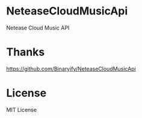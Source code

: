 # NeteaseCloudMusicApi

Netease Cloud Music API

# Thanks

https://github.com/Binaryify/NeteaseCloudMusicApi

# License

MIT License
